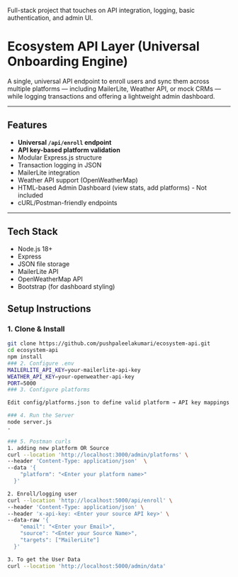  Full-stack project that touches on API integration, logging, basic authentication, and admin UI.
# Ecosystem API Layer (Universal Onboarding Engine)

A single, universal API endpoint to enroll users and sync them across multiple platforms — including MailerLite, Weather API, or mock CRMs — while logging transactions and offering a lightweight admin dashboard.

---

## Features

-  **Universal `/api/enroll` endpoint**
-  **API key-based platform validation**
-  Modular Express.js structure
-  Transaction logging in JSON
-  MailerLite integration
-  Weather API support (OpenWeatherMap)
-  HTML-based Admin Dashboard (view stats, add platforms) - Not included
-  cURL/Postman-friendly endpoints

---

## Tech Stack

- Node.js 18+
- Express
- JSON file storage
- MailerLite API
- OpenWeatherMap API
- Bootstrap (for dashboard styling)


## Setup Instructions

### 1. Clone & Install

```bash
git clone https://github.com/pushpaleelakumari/ecosystem-api.git
cd ecosystem-api
npm install
### 2. Configure .env
MAILERLITE_API_KEY=your-mailerlite-api-key
WEATHER_API_KEY=your-openweather-api-key
PORT=5000
### 3. Configure platforms

Edit config/platforms.json to define valid platform → API key mappings

### 4. Run the Server
node server.js
-

### 5. Postman curls
1. adding new platform OR Source
curl --location 'http://localhost:3000/admin/platforms' \
--header 'Content-Type: application/json'  \
--data '{
    "platform": "<Enter your platform name>"
  }'

2. Enroll/logging user
curl --location 'http://localhost:5000/api/enroll' \
--header 'Content-Type: application/json' \
--header 'x-api-key: <Enter your source API key>' \
--data-raw '{
    "email": "<Enter your Email>",
    "source": "<Enter your Source Name>",
    "targets": ["MailerLite"]
  }'

3. To get the User Data
curl --location 'http://localhost:5000/admin/data'